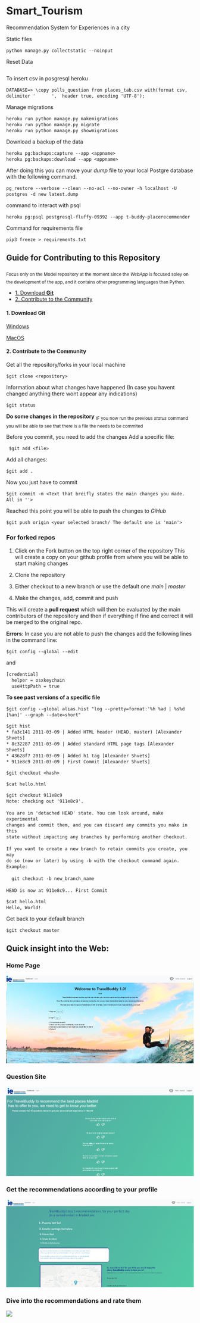 # Smart_Tourism
Recommendation System for Experiences in a city

Static files
```
python manage.py collectstatic --noinput
```

Reset Data
```command

```

To insert csv in posgresql heroku
```command
DATABASE=> \copy polls_question from places_tab.csv with(format csv, delimiter '      ',  header true, encoding 'UTF-8');
```

Manage migrations
```command
heroku run python manage.py makemigrations
heroku run python manage.py migrate
heroku run python manage.py showmigrations
```

Download a backup of the data
```command
heroku pg:backups:capture --app <appname>
heroku pg:backups:download --app <appname>
```
After doing this you can move your _dump_ file to your local Postgre database with the following command.

```command
pg_restore --verbose --clean --no-acl --no-owner -h localhost -U postgres -d new latest.dump
```

command to interact with psql
```command
heroku pg:psql postgresql-fluffy-09392 --app t-buddy-placerecommender
```

Command for requirements file
```command
pip3 freeze > requirements.txt
```

## Guide for Contributing to this Repository
<sub>Focus only on the Model repository at the moment since the _WebApp_ is focused soley on the development of the app, and it contains other programming languages than Python.</sub>

* [1. Download **Git**](#0)
* [2. Contribute to the Community](#1)


<a id='0'></a>
#### 1. Download **Git**
[Windows](https://youtu.be/pIbxvTsjqLw)

[MacOS](https://www.youtube.com/watch?v=hMEyBtsuAJE)

<a id='1'></a>
#### 2. Contribute to the Community

Get all the repository/forks in your local machine
```command
$git clone <repository>
```
Information about what changes have happened (In case you havent changed anything there wont appear any indications)
```command
$git status
```
**Do some changes in the repository**
<sub> IF you now run the previous _status_ command you will be able to see that there is a file the needs to be commited</sub>

Before you commit, you need to add the changes
Add a specific file:
```command
 $git add <file>
```
Add all changes:
```
$git add .
```
Now you just have to commit
```
$git commit -m <Text that breifly states the main changes you made. All in ''>
```
Reached this point you will be able to push the changes to _GiHub_
```
$git push origin <your selected branch/ The default one is 'main'>
```

### For forked repos

1. Click on the Fork button on the top right corner of the repository
This will create a copy on your github profile from where you will be able to start making changes

2. Clone the repository
3. Either checkout to a new branch or use the default one _main_ | _master_
4. Make the changes, add, commit and push

This will create a **pull request** which will then be evaluated by the main contributors of the repository and then if everything if fine and correct it will be merged to the original repo.

**Errors**:
In case you are not able to push the changes add the following lines in the command line:
```command
$git config --global --edit
```
 and 
```command
[credential]
  helper = osxkeychain
  useHttpPath = true
```

**To see past versions of a specific file**
```command
$git config --global alias.hist "log --pretty=format:'%h %ad | %s%d [%an]' --graph --date=short"
```
```command
$git hist
* fa3c141 2011-03-09 | Added HTML header (HEAD, master) [Alexander Shvets]
* 8c32287 2011-03-09 | Added standard HTML page tags [Alexander Shvets]
* 43628f7 2011-03-09 | Added h1 tag [Alexander Shvets]
* 911e8c9 2011-03-09 | First Commit [Alexander Shvets]
```
```command
$git checkout <hash>
```
```command
$cat hello.html
```
```command
$git checkout 911e8c9
Note: checking out '911e8c9'.

You are in 'detached HEAD' state. You can look around, make experimental
changes and commit them, and you can discard any commits you make in this
state without impacting any branches by performing another checkout.

If you want to create a new branch to retain commits you create, you may
do so (now or later) by using -b with the checkout command again. Example:

  git checkout -b new_branch_name

HEAD is now at 911e8c9... First Commit
```
```command
$cat hello.html
Hello, World!
```
Get back to your default branch
```command
$git checkout master
```

## Quick insight into the Web:

### Home Page

<img src='static/images/readme/Screenshot_1.png'>

### Question Site

<img src='static/images/readme/Screenshot_2.png'>


### Get the recommendations according to your profile

<img src='static/images/readme/Screenshot_3.png'>

### Dive into the recommendations and rate them


<img src='static/images/readme/bandicam 2022-06-29 11-33-15-725_Trim.gif'>




  
  
  
  
  
  
  
  
  
  
  
  
  
  
  
  
  
  
  
  
  
  
  

